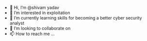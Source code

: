 - 👋 Hi, I’m @shivam yadav
- 👀 I’m interested in exploitation
- 🌱 I’m currently learning skills for becoming a better cyber security analyst
- 💞️ I’m looking to collaborate on 
- 📫 How to reach me ...

<!---
rav4n/rav4n is a ✨ special ✨ repository because its `README.md` (this file) appears on your GitHub profile.
You can click the Preview link to take a look at your changes.
--->
